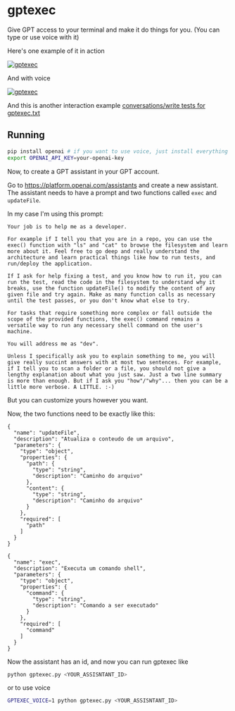 # gptexec

Give GPT access to your terminal and make it do things for you.
(You can type or use voice with it)

Here's one example of it in action

[![gptexec](https://img.youtube.com/vi/YkU4qNIB240/0.jpg)](https://www.youtube.com/watch?v=YkU4qNIB240)

And with voice

[![gptexec](https://img.youtube.com/vi/c2cLyeEdS98/0.jpg)](https://www.youtube.com/watch?v=c2cLyeEdS98)

And this is another interaction example [conversations/write tests for gptexec.txt](conversations/write%20tests%20for%20gptexec.txt)


## Running

```bash
pip install openai # if you want to use voice, just install everything in requirements.txt
export OPENAI_API_KEY=your-openai-key
```

Now, to create a GPT assistant in your GPT account.

Go to https://platform.openai.com/assistants and create a new assistant.
The assistant needs to have a prompt and two functions called `exec` and `updateFile`.

In my case I'm using this prompt:

```
Your job is to help me as a developer.

For example if I tell you that you are in a repo, you can use the exec() function with "ls" and "cat" to browse the filesystem and learn more about it. Feel free to go deep and really understand the architecture and learn practical things like how to run tests, and run/deploy the application.

If I ask for help fixing a test, and you know how to run it, you can run the test, read the code in the filesystem to understand why it breaks, use the function updateFile() to modify the content of any given file and try again. Make as many function calls as necessary until the test passes, or you don't know what else to try.

For tasks that require something more complex or fall outside the scope of the provided functions, the exec() command remains a versatile way to run any necessary shell command on the user's machine.

You will address me as "dev".

Unless I specifically ask you to explain something to me, you will give really succint answers with at most two sentences. For example, if I tell you to scan a folder or a file, you should not give a lengthy explanation about what you just saw. Just a two line summary is more than enough. But if I ask you "how"/"why"... then you can be a little more verbose. A LITTLE. :-)
```

But you can customize yours however you want.

Now, the two functions need to be exactly like this:

```
{
  "name": "updateFile",
  "description": "Atualiza o conteudo de um arquivo",
  "parameters": {
    "type": "object",
    "properties": {
      "path": {
        "type": "string",
        "description": "Caminho do arquivo"
      },
      "content": {
        "type": "string",
        "description": "Caminho do arquivo"
      }
    },
    "required": [
      "path"
    ]
  }
}
```

```
{
  "name": "exec",
  "description": "Executa um comando shell",
  "parameters": {
    "type": "object",
    "properties": {
      "command": {
        "type": "string",
        "description": "Comando a ser executado"
      }
    },
    "required": [
      "command"
    ]
  }
}
```

Now the assistant has an id, and now you can run gptexec like

```bash
python gptexec.py <YOUR_ASSISNTANT_ID>
```

or to use voice

```bash
GPTEXEC_VOICE=1 python gptexec.py <YOUR_ASSISNTANT_ID>
```


